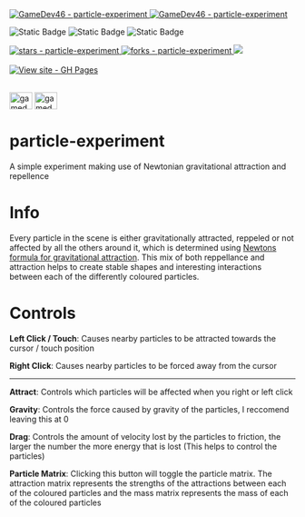 <a href="https://github.com/GameDev46" title="Go to GitHub repo">
    <img src="https://img.shields.io/static/v1?label=GameDev46&message=|&color=Green&logo=github&style=for-the-badge&labelColor=1f1f22" alt="GameDev46 - particle-experiment">
    <img src="https://img.shields.io/badge/Version-1.1.3-green?style=for-the-badge&labelColor=1f1f22&color=Green" alt="GameDev46 - particle-experiment">
</a>


![Static Badge](https://img.shields.io/badge/--1f1f22?style=for-the-badge&logo=HTML5)
![Static Badge](https://img.shields.io/badge/--1f1f22?style=for-the-badge&logo=CSS3&logoColor=6060ef)
![Static Badge](https://img.shields.io/badge/--1f1f22?style=for-the-badge&logo=JavaScript)
    
<a href="https://github.com/GameDev46/particle-experiment/stargazers">
    <img src="https://img.shields.io/github/stars/GameDev46/particle-experiment?style=for-the-badge&labelColor=1f1f22" alt="stars - particle-experiment">
</a>
<a href="https://github.com/GameDev46/particle-experiment/forks">
    <img src="https://img.shields.io/github/forks/GameDev46/particle-experiment?style=for-the-badge&labelColor=1f1f22" alt="forks - particle-experiment">
</a>
<a href="https://github.com/GameDev46/particle-experiment/issues">
    <img src="https://img.shields.io/github/issues/GameDev46/particle-experiment?style=for-the-badge&labelColor=1f1f22&color=blue"/>
 </a>

<br>
<br>

<div align="left">
<a href="https://gamedev46.github.io/particle-experiment/">
    <img src="https://img.shields.io/badge/View_site-GH_Pages-2ea44f?style=for-the-badge&labelColor=1f1f22" alt="View site - GH Pages">
</a>
</div>

<br>

<p align="left">
<a href="https://twitter.com/gamedev46" target="blank"><img align="center" src="https://raw.githubusercontent.com/rahuldkjain/github-profile-readme-generator/master/src/images/icons/Social/twitter.svg" alt="gamedev46" height="30" width="40" /></a>
<a href="https://www.youtube.com/c/gamedev46" target="blank"><img align="center" src="https://raw.githubusercontent.com/rahuldkjain/github-profile-readme-generator/master/src/images/icons/Social/youtube.svg" alt="gamedev46" height="30" width="40" /></a>
</p>

# particle-experiment

A simple experiment making use of Newtonian gravitational attraction and repellence

# Info

Every particle in the scene is either gravitationally attracted, reppeled or not affected by all the others around it, which is determined using [Newtons formula for gravitational attraction](https://en.wikipedia.org/wiki/Newton%27s_law_of_universal_gravitation). This mix of both reppellance and attraction helps to create stable shapes and interesting interactions between each of the differently coloured particles.

# Controls

**Left Click / Touch**: Causes nearby particles to be attracted towards the cursor / touch position

**Right Click**: Causes nearby particles to be forced away from the cursor

---

**Attract**: Controls which particles will be affected when you right or left click

**Gravity**: Controls the force caused by gravity of the particles, I reccomend leaving this at 0

**Drag**: Controls the amount of velocity lost by the particles to friction, the larger the number the more energy that is lost (This helps to control the particles)

**Particle Matrix**: Clicking this button will toggle the particle matrix. The attraction matrix represents the strengths of the attractions between each of the coloured particles and the mass matrix represents the mass of each of the coloured particles

